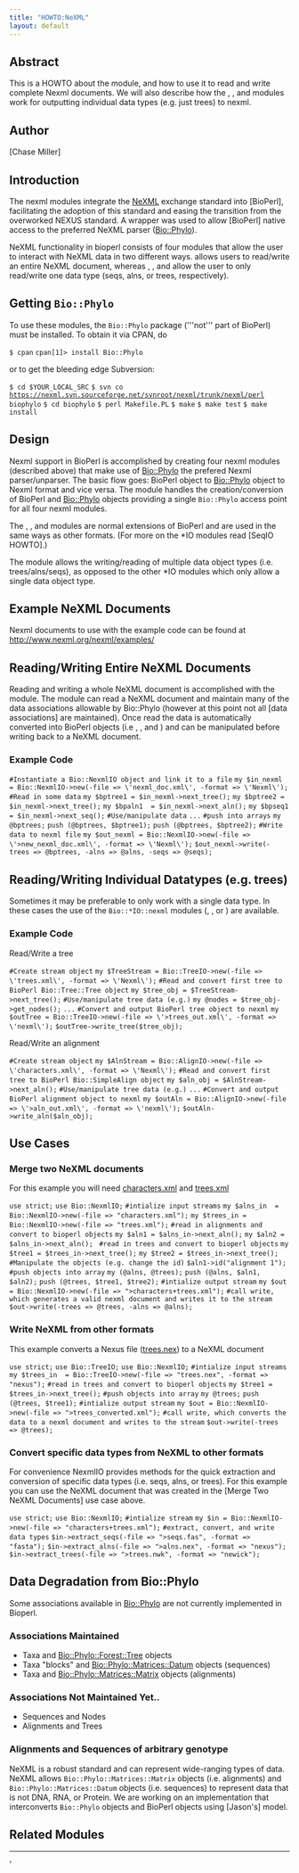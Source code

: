 ```yaml
---
title: "HOWTO:NeXML"
layout: default
---
```


Abstract
--------

This is a HOWTO about the module, and how to use it to read and write complete Nexml documents. We will also describe how the , , and modules work for outputting individual data types (e.g. just trees) to nexml.

Author
------

[Chase Miller]

Introduction
------------

The nexml modules integrate the [NeXML](http://www.nexml.org/) exchange standard into [BioPerl], facilitating the adoption of this standard and easing the transition from the overworked NEXUS standard. A wrapper was used to allow [BioPerl] native access to the preferred NeXML parser ([Bio::Phylo](http://search.cpan.org/~rvosa/Bio-Phylo/)).

NeXML functionality in bioperl consists of four modules that allow the user to interact with NeXML data in two different ways. allows users to read/write an entire NeXML document, whereas , , and allow the user to only read/write one data type (seqs, alns, or trees, respectively).

Getting `Bio::Phylo`
--------------------

To use these modules, the `Bio::Phylo` package ('''not''' part of BioPerl) must be installed. To obtain it via CPAN, do

`$ cpan`
`cpan[1]> install Bio::Phylo`

or to get the bleeding edge Subversion:

`$ cd $YOUR_LOCAL_SRC`
`$ svn co `[`https://nexml.svn.sourceforge.net/svnroot/nexml/trunk/nexml/perl`](https://nexml.svn.sourceforge.net/svnroot/nexml/trunk/nexml/perl)` biophylo`
`$ cd biophylo`
`$ perl Makefile.PL`
`$ make`
`$ make test`
`$ make install`

Design
------

Nexml support in BioPerl is accomplished by creating four nexml modules (described above) that make use of [Bio::Phylo](http://search.cpan.org/dist/Bio-Phylo/) the prefered Nexml parser/unparser. The basic flow goes: BioPerl object to [Bio::Phylo](http://search.cpan.org/dist/Bio-Phylo/) object to Nexml format and vice versa. The module handles the creation/conversion of BioPerl and [Bio::Phylo](http://search.cpan.org/dist/Bio-Phylo/) objects providing a single `Bio::Phylo` access point for all four nexml modules.

The , , and modules are normal extensions of BioPerl and are used in the same ways as other formats. (For more on the \*IO modules read [SeqIO HOWTO].)

The module allows the writing/reading of multiple data object types (i.e. trees/alns/seqs), as opposed to the other \*IO modules which only allow a single data object type.

Example NeXML Documents
-----------------------

Nexml documents to use with the example code can be found at <http://www.nexml.org/nexml/examples/>

Reading/Writing Entire NeXML Documents
--------------------------------------

Reading and writing a whole NeXML document is accomplished with the module. The module can read a NeXML document and maintain many of the data associations allowable by Bio::Phylo (however at this point not all [data associations] are maintained). Once read the data is automatically converted into BioPerl objects (i.e , , and ) and can be manipulated before writing back to a NeXML document.

### Example Code

`#Instantiate a Bio::NexmlIO object and link it to a file`
`my $in_nexml = Bio::NexmlIO->new(-file => \'nexml_doc.xml\', -format => \'Nexml\');`
`#Read in some data`
`my $bptree1 = $in_nexml->next_tree();`
`my $bptree2 = $in_nexml->next_tree();`
`my $bpaln1  = $in_nexml->next_aln();`
`my $bpseq1  = $in_nexml->next_seq();`
`#Use/manipulate data`
`...`
`#push into arrays`
`my @bptrees;`
`push (@bptrees, $bptree1);`
`push (@bptrees, $bptree2);`
`#Write data to nexml file`
`my $out_nexml = Bio::NexmlIO->new(-file => \'>new_nexml_doc.xml\', -format => \'Nexml\');`
`$out_nexml->write(-trees => @bptrees, -alns => @alns, -seqs => @seqs);`

Reading/Writing Individual Datatypes (e.g. trees)
-------------------------------------------------

Sometimes it may be preferable to only work with a single data type. In these cases the use of the `Bio::*IO::nexml` modules (, , or ) are available.

### Example Code

Read/Write a tree

`#Create stream object`
`my $TreeStream = Bio::TreeIO->new(-file => \'trees.xml\', -format => \'Nexml\');`
`#Read and convert first tree to BioPerl Bio::Tree::Tree object`
`my $tree_obj = $TreeStream->next_tree();`
`#Use/manipulate tree data (e.g.)`
`my @nodes = $tree_obj->get_nodes();`
`...`
`#Convert and output BioPerl tree object to nexml`
`my $outTree = Bio::TreeIO->new(-file => \'>trees_out.xml\', -format => \'nexml\');`
`$outTree->write_tree($tree_obj);`

Read/Write an alignment

`#Create stream object`
`my $AlnStream = Bio::AlignIO->new(-file => \'characters.xml\', -format => \'Nexml\');`
`#Read and convert first tree to BioPerl Bio::SimpleAlign object`
`my $aln_obj = $AlnStream->next_aln();`
`#Use/manipulate tree data (e.g.)`
`...`
`#Convert and output BioPerl alignment object to nexml`
`my $outAln = Bio::AlignIO->new(-file => \'>aln_out.xml\', -format => \'nexml\');`
`$outAln->write_aln($aln_obj);`

Use Cases
---------

### Merge two NeXML documents

For this example you will need [characters.xml](http://www.nexml.org/nexml/examples/characters.xml) and [trees.xml](http://www.nexml.org/nexml/examples/trees.xml)

`use strict;`
`use Bio::NexmlIO;`
`#intialize input streams`
`my $alns_in  = Bio::NexmlIO->new(-file => "characters.xml");`
`my $trees_in = Bio::NexmlIO->new(-file => "trees.xml");`
`#read in alignments and convert to bioperl objects`
`my $aln1 = $alns_in->next_aln();`
`my $aln2 = $alns_in->next_aln(); `
`#read in trees and convert to bioperl objects`
`my $tree1 = $trees_in->next_tree();`
`my $tree2 = $trees_in->next_tree();`
`#Manipulate the objects (e.g. change the id)`
`$aln1->id("alignment 1");`
`#push objects into array`
`my (@alns, @trees);`
`push (@alns, $aln1, $aln2);`
`push (@trees, $tree1, $tree2);`
`#intialize output stream`
`my $out = Bio::NexmlIO->new(-file => ">characters+trees.xml");`
`#call write, which generates a valid nexml document and writes it to the stream`
`$out->write(-trees => @trees, -alns => @alns);`

### Write NeXML from other formats

This example converts a Nexus file ([trees.nex](http://www.bioperl.org/wiki/HOWTO:Nexml/trees.nex)) to a NeXML document

`use strict;`
`use Bio::TreeIO;`
`use Bio::NexmlIO;`
`#intialize input streams`
`my $trees_in  = Bio::TreeIO->new(-file => "trees.nex", -format => "nexus");`
`#read in trees and convert to bioperl objects`
`my $tree1 = $trees_in->next_tree();`
`#push objects into array`
`my @trees;`
`push (@trees, $tree1);`
`#intialize output stream`
`my $out = Bio::NexmlIO->new(-file => ">trees_converted.xml");`
`#call write, which converts the data to a nexml document and writes to the stream`
`$out->write(-trees => @trees);`

### Convert specific data types from NeXML to other formats

For convenience NexmlIO provides methods for the quick extraction and conversion of specific data types (i.e. seqs, alns, or trees). For this example you can use the NeXML document that was created in the [Merge Two NeXML Documents] use case above.

`use strict;`
`use Bio::NexmlIO;`
`#intialize stream`
`my $in = Bio::NexmlIO->new(-file => "characters+trees.xml");`
`#extract, convert, and write data types`
`$in->extract_seqs(-file => ">seqs.fas", -format => "fasta");`
`$in->extract_alns(-file => ">alns.nex", -format => "nexus");`
`$in->extract_trees(-file => ">trees.nwk", -format => "newick");`

Data Degradation from Bio::Phylo
--------------------------------

Some associations available in [Bio::Phylo](http://search.cpan.org/~rvosa/Bio-Phylo/) are not currently implemented in Bioperl.

### Associations Maintained

-   Taxa and [Bio::Phylo::Forest::Tree](http://search.cpan.org/~rvosa/Bio-Phylo/lib/Bio/Phylo/Forest/Tree.pm) objects
-   Taxa "blocks" and [Bio::Phylo::Matrices::Datum](http://search.cpan.org/~rvosa/Bio-Phylo/lib/Bio/Phylo/Matrices/Datum.pm) objects (sequences)
-   Taxa and [Bio::Phylo::Matrices::Matrix](http://search.cpan.org/~rvosa/Bio-Phylo/lib/Bio/Phylo/Matrices/Matrix.pm) objects (alignments)

### Associations Not Maintained Yet..

-   Sequences and Nodes
-   Alignments and Trees

### Alignments and Sequences of arbitrary genotype

NeXML is a robust standard and can represent wide-ranging types of data. NeXML allows `Bio::Phylo::Matrices::Matrix` objects (i.e. alignments) and `Bio::Phylo::Matrices::Datum` objects (i.e. sequences) to represent data that is not DNA, RNA, or Protein. We are working on an implementation that interconverts `Bio::Phylo` objects and BioPerl objects using [Jason's] model.

Related Modules
---------------

-   -   -   -   -   -   

'



